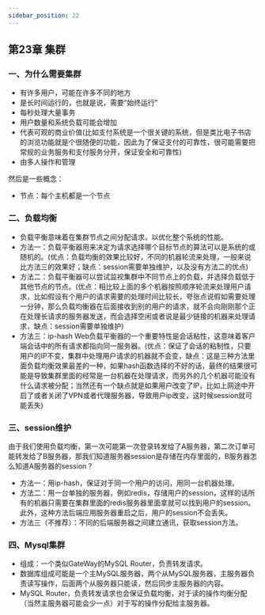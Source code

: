 ```yaml
---
sidebar_position: 22
---
```


## 第23章 集群

### 一、为什么需要集群

- 有许多用户，可能在许多不同的地方
- 是长时间运行的，也就是说，需要“始终运行”
- 每秒处理大量事务
- 用户数量和系统负载可能会增加
- 代表可观的商业价值(比如支付系统是一个很关键的系统，但是类比电子书店的浏览功能就是个很随便的功能，因此为了保证支付的可靠性，很可能需要把常规的业务服务和支付服务分开，保证安全和可靠性)
- 由多人操作和管理

然后是一些概念：

- 节点：每个主机都是一个节点

### 二、负载均衡

- 负载平衡意味着在集群节点之间分配请求，以优化整个系统的性能。
- 方法一：负载平衡器用来决定为请求选择哪个目标节点的算法可以是系统的或随机的。(优点：负载均衡的效果比较好，不同的机器轮流来处理，一般来说比方法三的效果好；缺点：session需要单独维护，以及没有方法二的优点)
- 方法二：负载平衡器可以尝试监视集群中不同节点上的负载，并选择负载低于其他节点的节点。(优点：相比较上面的多个机器按照顺序轮流来处理用户请求，比如假设有个用户的请求需要的处理时间比较长，夸张点说假如需要处理一分钟，那么负载均衡器在后面接收到别的用户的请求，就不会向刚刚那个正在处理长请求的服务器发送，而会选择空闲或者说是最少链接的机器来处理请求，缺点：session需要单独维护)
- 方法三：ip-hash Web负载平衡器的一个重要特性是会话粘性，这意味着客户端会话中的所有请求都指向同一服务器。(优点：保证了会话的粘制性，只要用户的IP不变，集群中处理用户请求的机器就不会变，缺点：这是三种方法里面负载均衡效果最差的一种，如果hash函数选择的不好的话，最终的结果很可能是导致集群里面的经常是一台机器在处理请求，而另外的几个机器可能没有什么请求被分配；当然还有一个缺点就是如果用户改变了IP，比如上网途中开启了或者关闭了VPN或者代理服务器，导致用户ip改变，这时候session就可能丢失)

### 三、session维护

由于我们使用负载均衡，第一次可能第一次登录转发给了A服务器，第二次订单可能转发给了B服务器，那我们知道服务器session是存储在内存里面的，B服务器怎么知道A服务器的session？

- 方法一：用ip-hash，保证对于同一个用户的访问，用同一台机器处理。
- 方法二：用一台单独的服务器，例如redis，存储用户的session，这样的话所有的机器只需要在集群里面的redis服务器里面拿就可以找到用户的session。此外，这种方法后端应用服务器重启之后，用户的session不会丢失。
- 方法三（不推荐）：不同的后端服务器之间建立通讯，获取session方法。

### 四、Mysql集群

- 组成：一个类似GateWay的MySQL Router，负责转发请求。
- 数据库组成可能是一个主MySQL服务器，两个从MySQL服务器，主服务器负责读写操作，后面两个从服务器只能读，然后同步主服务器的内容。
- MySQL Router，负责转发请求也会保证负载均衡，对于读的操作均衡分配（当然主服务器可能会少一点）对于写的操作分配给主服务器。